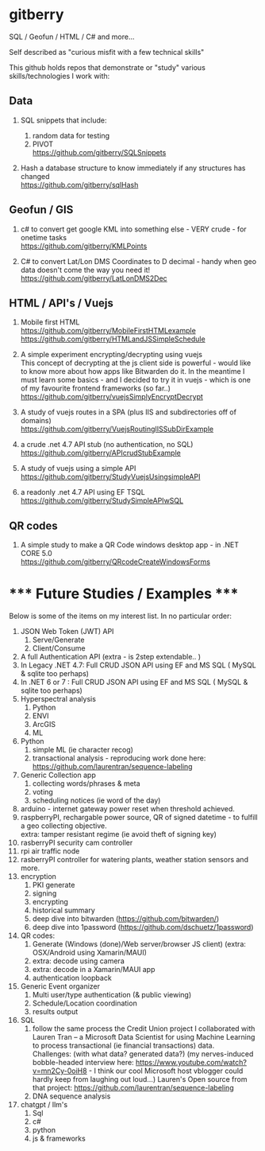 # gitberry 

SQL / Geofun / HTML / C# and more...

Self described as "curious misfit with a few technical skills"

This github holds repos that demonstrate or "study" various skills/technologies I work with:

## Data ##

1. SQL snippets that include:
   1. random data for testing
   1. PIVOT
  <br />https://github.com/gitberry/SQLSnippets 

1. Hash a database structure to know immediately if any structures has changed
   <br />https://github.com/gitberry/sqlHash

## Geofun / GIS ##

1. c# to convert get google KML into something else - VERY crude - for onetime tasks
<br />https://github.com/gitberry/KMLPoints

3. C# to convert Lat/Lon DMS Coordinates to D decimal - handy when geo data doesn't come the way you need it!
<br />https://github.com/gitberry/LatLonDMS2Dec

## HTML / API's / Vuejs ##

1. Mobile first HTML
<br />https://github.com/gitberry/MobileFirstHTMLexample
<br />https://github.com/gitberry/HTMLandJSSimpleSchedule

1. A simple experiment encrypting/decrypting using vuejs
<br />This concept of decrypting at the js client side is powerful - would like to know more about how apps like Bitwarden do it.  In the meantime I must learn some basics - and I decided to try it in vuejs - which is one of my favourite frontend frameworks (so far..)
<br />https://github.com/gitberry/vuejsSimplyEncryptDecrypt

1. A study of vuejs routes in a SPA (plus IIS and subdirectories off of domains)
<br />https://github.com/gitberry/VuejsRoutingIISSubDirExample

1. a crude .net 4.7 API stub (no authentication, no SQL)
<br />https://github.com/gitberry/APIcrudStubExample

1. A study of vuejs using a simple API
<br />https://github.com/gitberry/StudyVuejsUsingsimpleAPI

1. a readonly .net 4.7 API using EF TSQL
<br />https://github.com/gitberry/StudySimpleAPIwSQL

## QR codes ##
1. A simple study to make a QR Code windows desktop app - in .NET CORE 5.0
<br />https://github.com/gitberry/QRcodeCreateWindowsForms

# *** Future Studies / Examples *** #

Below is some of the items on my interest list. In no particular order:

1. JSON Web Token (JWT) API 
   1. Serve/Generate
   1. Client/Consume
1. A full Authentication API (extra - is 2step extendable.. )
1. In Legacy .NET 4.7: Full CRUD JSON API using EF and MS SQL ( MySQL & sqlite too perhaps) 
1. In .NET 6 or 7 :  Full CRUD JSON  API using EF and MS SQL ( MySQL & sqlite too perhaps)
1. Hyperspectral analysis
   1. Python
   1. ENVI
   1. ArcGIS
   1. ML
1. Python
   1. simple ML (ie character recog)
   1. transactional analysis - reproducing work done here:<br/> https://github.com/laurentran/sequence-labeling
1. Generic Collection app
   1. collecting words/phrases & meta
   1. voting
   1. scheduling notices (ie word of the day)
1. arduino - internet gateway power reset when threshold achieved.
1. raspberryPI, rechargable power source, QR of signed datetime - to fulfill a geo collecting objective. 
   <br />extra: tamper resistant regime (ie avoid theft of signing key)
1. rasberryPI security cam controller
1. rpi air traffic node
1. rasberryPI controller for watering plants, weather station sensors and more.
1. encryption
   1. PKI generate
   1. signing
   1. encrypting
   1. historical summary
   1. deep dive into bitwarden (https://github.com/bitwarden/)
   1. deep dive into 1password (https://github.com/dschuetz/1password)
1. QR codes:
   1. Generate (Windows (done)/Web server/browser JS client) (extra: OSX/Android using Xamarin/MAUI)
   2. extra: decode using camera
   3. extra: decode in a Xamarin/MAUI app
   4. authentication loopback
1. Generic Event organizer
   1. Multi user/type authentication (& public viewing)
   1. Schedule/Location coordination
   1. results output
1. SQL
   1.  follow the same process  the Credit Union project I collaborated with Lauren Tran – a Microsoft Data Scientist for using Machine Learning to process transactional (ie financial transactions) data.   
   Challenges: (with what data? generated data?) (my nerves-induced bobble-headed interview here: https://www.youtube.com/watch?v=mn2Cy-0oiH8 - I think our cool Microsoft host vblogger could hardly keep from laughing out loud…) 
   Lauren's Open source from that project:  https://github.com/laurentran/sequence-labeling
   1. DNA sequence analysis
1. chatgpt / llm's
   1. Sql
   2. c#
   3. python
   4. js & frameworks  
   
